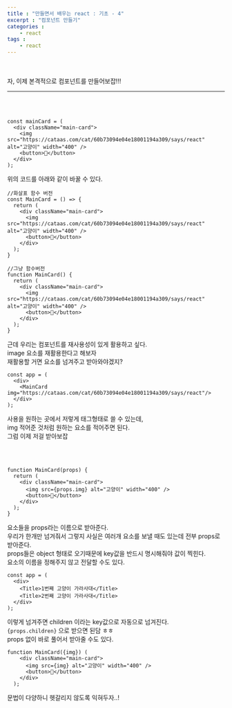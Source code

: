 ```yaml
---
title : "만들면서 배우는 react : 기초 - 4"
excerpt : "컴포넌트 만들기"
categories : 
    - react
tags : 
    - react
---
```



<br><br> 
자, 이제 본격적으로 컴포넌트를 만들어보잡!!!  


---

<br><br> 
```  
const mainCard = (
  <div className="main-card">
    <img src="https://cataas.com/cat/60b73094e04e18001194a309/says/react" alt="고양이" width="400" />
    <button>🤍</button>
  </div>
);

```  

위의 코드를 아래와 같이 바꿀 수 있다.  



```
//화살표 함수 버전
const MainCard = () => {
  return (
    <div className="main-card">
      <img src="https://cataas.com/cat/60b73094e04e18001194a309/says/react" alt="고양이" width="400" />
      <button>🤍</button>
    </div>
  );
}

//그냥 함수버전
function MainCard() {
  return (
    <div className="main-card">
      <img src="https://cataas.com/cat/60b73094e04e18001194a309/says/react" alt="고양이" width="400" />
      <button>🤍</button>
    </div>
  );
}
```   


근데 우리는 컴포넌트를 재사용성이 있게 활용하고 싶다.  
image 요소를 재활용한다고 해보자  
재활용할 거면 요소를 넘겨주고 받아와야겠지?  

```
const app = (
  <div>
    <MainCard img="https://cataas.com/cat/60b73094e04e18001194a309/says/react"/>
  </div>
);
```  

사용을 원하는 곳에서 저렇게 태그형태로 쓸 수 있는데,  
img 적어준 것처럼 원하는 요소를 적어주면 된다.  
그럼 이제 저걸 받아보잡  


<br><br> 

```
function MainCard(props) {
  return (
    <div className="main-card">
      <img src={props.img} alt="고양이" width="400" />
      <button>🤍</button>
    </div>
  );
}
```  

요소들을 props라는 이름으로 받아준다.  
우리가 한개만 넘겨줘서 그렇지 사실은 여러개 요소를 보낼 때도 있는데 전부 props로 받아준다.  
props들은 object 형태로 오기때문에 key값을 반드시 명시해줘야 값이 찍힌다.  
요소의 이름을 정해주지 않고 전달할 수도 있다.  


```
const app = (
  <div>
    <Title>1번째 고양이 가라사대</Title>
    <Title>2번째 고양이 가라사대</Title>
  </div>
);
```  

이렇게 넘겨주면 children 이라는 key값으로 자동으로 넘겨진다.  
```{props.children}``` 으로 받으면 된담 ㅎㅎ  
props 없이 바로 풀어서 받아줄 수도 있다.  

```
function MainCard({img}) (
    <div className="main-card">
      <img src={img} alt="고양이" width="400" />
      <button>🤍</button>
    </div>
  );
```  

문법이 다양하니 헷갈리지 않도록 익혀두자..!  